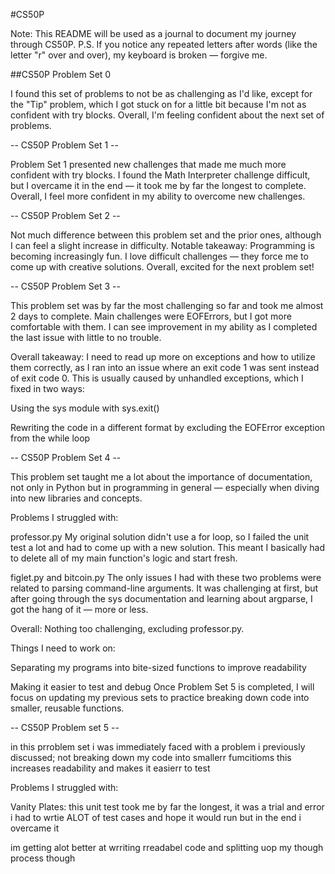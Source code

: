 #CS50P 

Note: This README will be used as a journal to document my journey through CS50P.
P.S. If you notice any repeated letters after words (like the letter "r" over and over), my keyboard is broken — forgive me.

##CS50P Problem Set 0

I found this set of problems to not be as challenging as I'd like, except for the "Tip" problem, which I got stuck on for a little bit because I'm not as confident with try blocks.
Overall, I'm feeling confident about the next set of problems.

-- CS50P Problem Set 1 --

Problem Set 1 presented new challenges that made me much more confident with try blocks.
I found the Math Interpreter challenge difficult, but I overcame it in the end — it took me by far the longest to complete.
Overall, I feel more confident in my ability to overcome new challenges.

-- CS50P Problem Set 2 --

Not much difference between this problem set and the prior ones, although I can feel a slight increase in difficulty.
Notable takeaway: Programming is becoming increasingly fun. I love difficult challenges — they force me to come up with creative solutions.
Overall, excited for the next problem set!

-- CS50P Problem Set 3 --

This problem set was by far the most challenging so far and took me almost 2 days to complete.
Main challenges were EOFErrors, but I got more comfortable with them.
I can see improvement in my ability as I completed the last issue with little to no trouble.

Overall takeaway:
I need to read up more on exceptions and how to utilize them correctly, as I ran into an issue where an exit code 1 was sent instead of exit code 0. This is usually caused by unhandled exceptions, which I fixed in two ways:

Using the sys module with sys.exit()

Rewriting the code in a different format by excluding the EOFError exception from the while loop

-- CS50P Problem Set 4 --

This problem set taught me a lot about the importance of documentation, not only in Python but in programming in general — especially when diving into new libraries and concepts.

Problems I struggled with:

professor.py
My original solution didn't use a for loop, so I failed the unit test a lot and had to come up with a new solution.
This meant I basically had to delete all of my main function's logic and start fresh.

figlet.py and bitcoin.py
The only issues I had with these two problems were related to parsing command-line arguments.
It was challenging at first, but after going through the sys documentation and learning about argparse, I got the hang of it — more or less.

Overall: Nothing too challenging, excluding professor.py.

Things I need to work on:

Separating my programs into bite-sized functions to improve readability

Making it easier to test and debug
Once Problem Set 5 is completed, I will focus on updating my previous sets to practice breaking down code into smaller, reusable functions.

-- CS50P Problem set 5 --

in this prroblem set i was immediately faced with a problem i previously discussed; not breaking down my code into smallerr fumcitioms
this increases readability and makes it easierr to test 

Problems I struggled with:

Vanity Plates:
this unit test took me by far the longest, it was a trial and error i had to wrtie ALOT of test cases and hope it would run 
but in the end i overcame it 

im getting alot better at wrriting rreadabel code and splitting uop my though process though 
